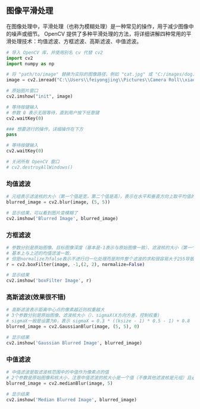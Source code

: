 ## 图像平滑处理
在图像处理中，平滑处理（也称为模糊处理）是一种常见的操作，用于减少图像中的噪声或细节。
OpenCV 提供了多种平滑处理的方法，将详细讲解四种常用的平滑处理技术：均值滤波、方框滤波、高斯滤波、中值滤波。
~~~python
# 导入 OpenCV 库，并使用别名 cv 代替 cv2
import cv2
import numpy as np

# 将 "path/to/image" 替换为实际的图像路径，例如 "cat.jpg" 或 "C:/images/dog.png"
image = cv2.imread("C:\\Users\\feiyongjing\\Pictures\\Camera Roll\\xiao.jpeg")

# 原始图片窗口
cv2.imshow("init", image)

# 等待按键输入
# 参数 0 表示无限等待，直到用户按下任意键
cv2.waitKey(0)

### 想要进行的操作，详细操作在下方
pass

# 等待按键输入
cv2.waitKey(0)

# 关闭所有 OpenCV 窗口
# cv2.destroyAllWindows()
~~~

### 均值滤波
~~~python
# 元组表示滤波核的大小（第一个值是宽，第二个值是高），表示在水平和垂直方向上取平均值的范围（注意是总宽度和总高度，即以这个像素为中心周围5*5范围像素的像素值的平均值），每个像素都按照这个进行计算获得新的像素值，然后形成新的图片
blurred_image = cv2.blur(image, (5, 5))

# 显示结果，可以看到图片变模糊了
cv2.imshow('Blurred Image', blurred_image)
~~~

### 方框滤波
~~~python
# 参数分别是原始图像、目标图像深度（基本是-1表示与原始图像一致）、滤波核的大小（第一个值是宽，第二个值是高）、normalize表示是否进行归一化处理
# 基本上与上述的均值滤波一致，
# 但是normalize为false表示不进行归一化处理而是附件整个滤波的求和很容易大于255导致值是255直接显示白色，不过滤波核小一些还是可以将图像调模糊且亮一些
r = cv2.boxFilter(image, -1,(2, 2), normalize=False)

# 显示结果
cv2.imshow('boxFilter Image', r)
~~~

### 高斯滤波(效果很不错)
~~~python
# 高斯滤波表示距离中心点的像素越近则权重越大
# 3个参数分别是原始图像、滤波核大小（）、sigmaX(X方向方差，控制权重)
# sigmaX一般是设置为0，表示 sigmaX = 0.3 * ((ksize - 1) * 0.5 - 1) + 0.8
blurred_image = cv2.GaussianBlur(image, (5, 5), 0)

# 显示结果
cv2.imshow('Gaussian Blurred Image', blurred_image)
~~~

### 中值滤波
~~~python
# 中值滤波是取滤波核范围中的中值作为像素点的值
# 2个参数是原始图像和核大小，注意中值滤波的核大小是一个值（不像其他滤波核是元组）且必须是奇数
blurred_image = cv2.medianBlur(image, 5)

# 显示结果
cv2.imshow('Median Blurred Image', blurred_image)
~~~

